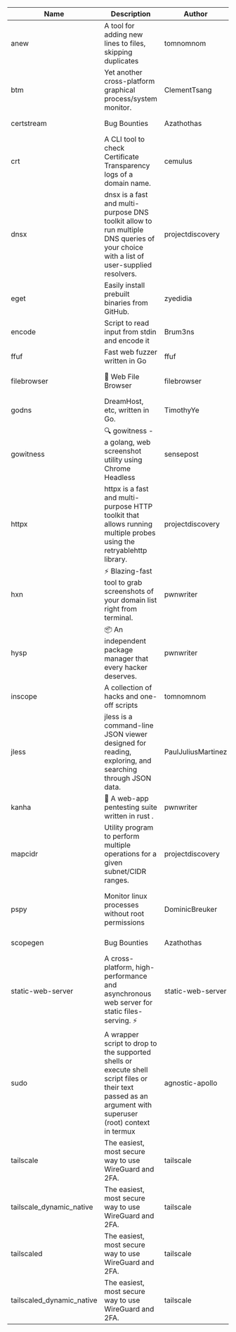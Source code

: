 | Name | Description | Author | Repository | Stars | Version | Updated | Size | SHA256SUM | B3SUM | Source | Language | License |
| ---- | ----------- | ------ | ---------- | ----- | ------- | ------- | ---- | --- | ------ | --------|-------- | ------- |
| anew | A tool for adding new lines to files, skipping duplicates | tomnomnom | [https://github.com/tomnomnom/anew](https://github.com/tomnomnom/anew) | 1106 | v0.1.1 | 2022-03-15T22:35:31Z | 1.41 MB | 2eb1386ff27e51b89de86cab5e15631a14a3661645c5d02fe151c911d5e7b91a | db660e8875356aa0783b32ef56454227251390fd7d733aedf71c59278ae005e5 | https://raw.githubusercontent.com/Azathothas/Toolpacks/main/aarch64_arm64_v8a_Android/anew | Go | MIT License |
| btm | Yet another cross-platform graphical process/system monitor. | ClementTsang | [https://github.com/ClementTsang/bottom](https://github.com/ClementTsang/bottom) | 8181 | 0.9.6 | 2023-08-27T01:43:44Z | 3.11 MB | 3972c2a025d299d7156755bd4db12b5654ec551ecb44616b64a8cc7900e51c46 | 0239eed89a8d263fca4fa5729fbeab1e12234e84773317e9dc99ff941a41c1e7 | https://raw.githubusercontent.com/Azathothas/Toolpacks/main/aarch64_arm64_v8a_Android/btm | Rust | MIT License |
| certstream |  Bug Bounties | Azathothas | [https://github.com/Azathothas/Arsenal](https://github.com/Azathothas/Arsenal) | 13 | null |  | 4.54 MB | 0df33e89377c5a2b5fbcae694720a2959eb151f4bf17a39999775fc900fafb06 | 3fe4e454b466f31ff374a98c8bc72a97c8a2052954dc740010a6c174c3b96b30 | https://raw.githubusercontent.com/Azathothas/Toolpacks/main/aarch64_arm64_v8a_Android/certstream | Shell | null |
| crt | A CLI tool to check Certificate Transparency logs of a domain name. | cemulus | [https://github.com/cemulus/crt](https://github.com/cemulus/crt) | 64 | v0.1.0 | 2022-03-08T21:41:54Z | 4.63 MB | 4bad9a5fae7d84d283701d9b0f64504eb4e6267def90a3d67962784d4c605028 | 969ebaf329a0cff73b7afc4f4a4e49966bc0e2d0d0d7d635f1754ddb7793881a | https://raw.githubusercontent.com/Azathothas/Toolpacks/main/aarch64_arm64_v8a_Android/crt | Go | Apache License 2.0 |
| dnsx | dnsx is a fast and multi-purpose DNS toolkit allow to run multiple DNS queries of your choice with a list of user-supplied resolvers. | projectdiscovery | [https://github.com/projectdiscovery/dnsx](https://github.com/projectdiscovery/dnsx) | 1818 | v1.1.6 | 2023-11-11T19:20:44Z | 25.01 MB | 2520dbf576751bced778ffda37abfb3420acfa7d0988306d2af7211ff6002d9d | 27210f9121580779cd2d6e113bf95a1051182dc26dc48b3d3f34db0e9fe7c2ff | https://raw.githubusercontent.com/Azathothas/Toolpacks/main/aarch64_arm64_v8a_Android/dnsx | Go | MIT License |
| eget | Easily install prebuilt binaries from GitHub. | zyedidia | [https://github.com/zyedidia/eget](https://github.com/zyedidia/eget) | 656 | v1.3.3 | 2023-02-22T05:15:46Z | 6.49 MB | 4ffbe5a4ddd84b7c3092c2c06b33c24d43429d2984d9fb04143036f5d08671ba | 96c2d1cb28cada27452d3c824740e4dcc9d45f3c838659cb5b74371d25f58ca3 | https://raw.githubusercontent.com/Azathothas/Toolpacks/main/aarch64_arm64_v8a_Android/eget | Go | MIT License |
| encode | Script to read input from stdin and encode it | Brum3ns | [https://github.com/Brum3ns/encode](https://github.com/Brum3ns/encode) | 18 | null |  | 2.49 MB | a558e602bd8195f86fa90ccdc3e52189803889ce1fd77e7ffcda71bb0b28df04 | 000d337f7ab5e79a030a9b5cecc448dd1bb3f9ea50b4459e06a49a7a13d423b5 | https://raw.githubusercontent.com/Azathothas/Toolpacks/main/aarch64_arm64_v8a_Android/encode | Go | MIT License |
| ffuf | Fast web fuzzer written in Go | ffuf | [https://github.com/ffuf/ffuf](https://github.com/ffuf/ffuf) | 10719 | v2.1.0 | 2023-09-16T12:23:19Z | 8.18 MB | b191c81fcea3a8c091a7302aff5b3f9225bb9ff3ec77467a55909d4bc0799e00 | 9d2569e96b00aae2ceadbe0a7f5b99dca5edef7fc795520e19aa9b0534cc0b07 | https://raw.githubusercontent.com/Azathothas/Toolpacks/main/aarch64_arm64_v8a_Android/ffuf | Go | MIT License |
| filebrowser | 📂 Web File Browser | filebrowser | [https://github.com/filebrowser/filebrowser](https://github.com/filebrowser/filebrowser) | 22026 | v2.27.0 | 2024-01-02T14:38:37Z | 13.29 MB | cb0d42109765bd6ad72e6f1cb832843da307e62ad34b4472b3c1412a1ddf1b09 | 0a631e4e01b3461139e27af499f27c07651c5736e07dc227f27aa9074c035355 | https://raw.githubusercontent.com/Azathothas/Toolpacks/main/aarch64_arm64_v8a_Android/filebrowser | Go | Apache License 2.0 |
| godns |  DreamHost, etc, written in Go. | TimothyYe | [https://github.com/TimothyYe/godns](https://github.com/TimothyYe/godns) | 1384 | v3.0.4 | 2023-10-22T12:12:07Z | 11.80 MB | 3dc8fe87d6a50045a291e797a7fe3c1b60cef2415523ee1df7aec08b9b6806db | 1f7981e4c45cc0b593f55e544430d252964c9f93fa26d2d9dbd9384f896f10f8 | https://raw.githubusercontent.com/Azathothas/Toolpacks/main/aarch64_arm64_v8a_Android/godns | Go | Apache License 2.0 |
| gowitness | 🔍 gowitness - a golang, web screenshot utility using Chrome Headless | sensepost | [https://github.com/sensepost/gowitness](https://github.com/sensepost/gowitness) | 2513 | 2.5.1 | 2023-10-29T11:11:30Z | 25.96 MB | ebca2ecd22c1b363d7a9cd50c579c2a08bc256892c26cc77afb470fdbe95474d | 35a544a50ccb894b3b97583ff264b7d5703ddea0e7de71eae4ef492c2f6ccf69 | https://raw.githubusercontent.com/Azathothas/Toolpacks/main/aarch64_arm64_v8a_Android/gowitness | Go | GNU General Public License v3.0 |
| httpx | httpx is a fast and multi-purpose HTTP toolkit that allows running multiple probes using the retryablehttp library. | projectdiscovery | [https://github.com/projectdiscovery/httpx](https://github.com/projectdiscovery/httpx) | 6306 | v1.3.7 | 2023-11-13T07:26:10Z | 39.73 MB | 87eb27fd0664640608b2c6b88308a4cb1a18474847872f70b8ebab5d13a2d929 | 6920546d8f6b1f17bef27454a59b7767bc76cb76a8e7fca834f9c1df61be1787 | https://raw.githubusercontent.com/Azathothas/Toolpacks/main/aarch64_arm64_v8a_Android/httpx | Go | MIT License |
| hxn | ⚡ Blazing-fast tool to grab screenshots of your domain list right from terminal. | pwnwriter | [https://github.com/pwnwriter/haylxon](https://github.com/pwnwriter/haylxon) | 349 | v0.1.9 | 2023-11-03T07:24:19Z | 6.03 MB | 00beea370df22444c42630214003b15aef56452b0efffe2d28b2d359c37730cb | e3c35e6a78aea80bbf6df60a7d76aeac504ae1ede83d3df1056243d581457119 | https://raw.githubusercontent.com/Azathothas/Toolpacks/main/aarch64_arm64_v8a_Android/hxn | Rust | MIT License |
| hysp | 📦 An independent package manager that every hacker deserves. | pwnwriter | [https://github.com/pwnwriter/hysp](https://github.com/pwnwriter/hysp) | 386 | v0.1.2 | 2023-12-13T15:03:18Z | 3.26 MB | 30f187974d9bbb3c7bd785920ddbde466e614a701f4e9d7c82c174329de86b10 | 3b696a38a5662ec75f5efce2f143d8ffd5972919fd079d210c6a2050df640540 | https://raw.githubusercontent.com/Azathothas/Toolpacks/main/aarch64_arm64_v8a_Android/hysp | Rust | MIT License |
| inscope | A collection of hacks and one-off scripts | tomnomnom | [https://github.com/tomnomnom/hacks](https://github.com/tomnomnom/hacks) | 1956 | null |  | 1.79 MB | 3416eccdf3446762e3abd882d59baa68e4e9eff786711b6f248b92809f09d1d4 | f86bb37bf54aa135d6f8931a933cd0c3b6d1e53f39f5cc379ba93c62fa048d37 | https://raw.githubusercontent.com/Azathothas/Toolpacks/main/aarch64_arm64_v8a_Android/inscope | Go | null |
| jless | jless is a command-line JSON viewer designed for reading, exploring, and searching through JSON data. | PaulJuliusMartinez | [https://github.com/PaulJuliusMartinez/jless](https://github.com/PaulJuliusMartinez/jless) | 4294 | v0.9.0 | 2023-07-17T02:51:34Z | 1.74 MB | 7833474dcc6a493542580897949bb4b842e0f9e2e71834ee6072c469573120f5 | 56e6f82dd4b81ec33cf1d76090f6522514c0f96bb2843c12688e1979015ee859 | https://raw.githubusercontent.com/Azathothas/Toolpacks/main/aarch64_arm64_v8a_Android/jless | Rust | MIT License |
| kanha | 🦚 A web-app pentesting suite written in rust . | pwnwriter | [https://github.com/pwnwriter/kanha](https://github.com/pwnwriter/kanha) | 220 | v-v0.1.2 | 2023-10-17T16:42:52Z | 2.78 MB | d92ce5d7f396d0cd46c7766bca3aaa0351abb4cfec0279b94783eb06dfd0d303 | 6b2ed3125975891cddc8001b3ae8b6ce658ff5828a4f36e2fba36118a4d3dd34 | https://raw.githubusercontent.com/Azathothas/Toolpacks/main/aarch64_arm64_v8a_Android/kanha | Rust | MIT License |
| mapcidr | Utility program to perform multiple operations for a given subnet/CIDR ranges. | projectdiscovery | [https://github.com/projectdiscovery/mapcidr](https://github.com/projectdiscovery/mapcidr) | 870 | v1.1.16 | 2023-11-23T07:59:56Z | 22.31 MB | bb563fc36ac9995abd85d8f38640edeecbcc572414fce1386f98f5ed71e44ee8 | 116b6614dc088c8a5c8b24f91ec7ce97e753a3216782259b3d4400207d345592 | https://raw.githubusercontent.com/Azathothas/Toolpacks/main/aarch64_arm64_v8a_Android/mapcidr | Go | MIT License |
| pspy | Monitor linux processes without root permissions | DominicBreuker | [https://github.com/DominicBreuker/pspy](https://github.com/DominicBreuker/pspy) | 4296 | v1.2.1 | 2023-01-17T21:10:08Z | 3.48 MB | a03bfd8e5a86c7a8df413cd780b6a5c267c3ae2a41b720c6c3a546d26f6dd0c9 | 431f8844e9bac0c2b8299fd6a17306efbc27835f9864c966c83226223f6b8938 | https://raw.githubusercontent.com/Azathothas/Toolpacks/main/aarch64_arm64_v8a_Android/pspy | Go | GNU General Public License v3.0 |
| scopegen |  Bug Bounties | Azathothas | [https://github.com/Azathothas/Arsenal](https://github.com/Azathothas/Arsenal) | 13 | null |  | 1.54 MB | 2d58783ff18acd4f320e24e23e069675ce7a9450a0699788bc93dac748ca40bd | 41a4dfc3b96bea9b89311691e92cc2f5635cabd341893c66fcd1e63a5835ef27 | https://raw.githubusercontent.com/Azathothas/Toolpacks/main/aarch64_arm64_v8a_Android/scopegen | Shell | null |
| static-web-server | A cross-platform, high-performance and asynchronous web server for static files-serving. ⚡ | static-web-server | [https://github.com/static-web-server/static-web-server](https://github.com/static-web-server/static-web-server) | 957 | v2.24.2 | 2023-12-28T17:38:30Z | 6.44 MB | b91c0be5c541d063ef553aeac152f2c553a22bfd26e1d9da736e4bcd6c3299d5 | b81d7d2f8f24eccd2eb58d3ed59d3fdae47075101c03e692c53ac2b4eb5023f5 | https://raw.githubusercontent.com/Azathothas/Toolpacks/main/aarch64_arm64_v8a_Android/static-web-server | Rust | Apache License 2.0 |
| sudo | A wrapper script to drop to the supported shells or execute shell script files or their text passed as an argument with superuser (root) context in termux | agnostic-apollo | [https://github.com/agnostic-apollo/sudo](https://github.com/agnostic-apollo/sudo) | 63 | v0.2.0 | 2021-04-10T21:03:11Z | 0.24 MB | 9e56787b3ca489a9eb9e3a64f54944aa92c728d18576972ef7ef6bb10ca6462c | 261a7ec6cf5ed2fbc82f8128f2583eda7faeb8939b9e08143046f0b046e504ae | https://raw.githubusercontent.com/Azathothas/Toolpacks/main/aarch64_arm64_v8a_Android/sudo | Shell | MIT License |
| tailscale | The easiest, most secure way to use WireGuard and 2FA. | tailscale | [https://github.com/tailscale/tailscale](https://github.com/tailscale/tailscale) | 14810 | v1.56.1 | 2023-12-15T19:44:23Z | 10.42 MB | a114fc9064192e1eddbf0cec8ca95ff342df0b2ae717a6f9c628387ed6451c98 | 0887795552cff90cfd0844694b6c3a87024d97fae58c9a5ce8f7d806eaf923ce | https://raw.githubusercontent.com/Azathothas/Toolpacks/main/aarch64_arm64_v8a_Android/tailscale | Go | BSD 3-Clause New or Revised License |
| tailscale_dynamic_native | The easiest, most secure way to use WireGuard and 2FA. | tailscale | [https://github.com/tailscale/tailscale](https://github.com/tailscale/tailscale) | 14810 | v1.56.1 | 2023-12-15T19:44:23Z | 10.69 MB | 1ff023ebeff524c824341062809bf925cdc34d55c58f35b06f40396523eb534a | 36c2728b266dd59e21913ec38ef8576b58df9b8f61f9b07c9f41005b4186bc6b | https://raw.githubusercontent.com/Azathothas/Toolpacks/main/aarch64_arm64_v8a_Android/tailscale_dynamic_native | Go | BSD 3-Clause New or Revised License |
| tailscaled | The easiest, most secure way to use WireGuard and 2FA. | tailscale | [https://github.com/tailscale/tailscale](https://github.com/tailscale/tailscale) | 14810 | v1.56.1 | 2023-12-15T19:44:23Z | 28.10 MB | 0340d673d4d2dcb8101c0bbfae2b4e3077626b9c48d4b930a2703a7b94029e77 | 8b556ab47194a3898393c5032987574b325777ecc36faf4dc4fdb34a52b98e2e | https://raw.githubusercontent.com/Azathothas/Toolpacks/main/aarch64_arm64_v8a_Android/tailscaled | Go | BSD 3-Clause New or Revised License |
| tailscaled_dynamic_native | The easiest, most secure way to use WireGuard and 2FA. | tailscale | [https://github.com/tailscale/tailscale](https://github.com/tailscale/tailscale) | 14810 | v1.56.1 | 2023-12-15T19:44:23Z | 29.86 MB | 24591a2e62866a8ce10341be91c91e8a6e1166b84d110df49d5dd57643de86e3 | c3417ea2b3d36621d9481de138f1673daa3e7b6e45352e5e8594562de91ea83d | https://raw.githubusercontent.com/Azathothas/Toolpacks/main/aarch64_arm64_v8a_Android/tailscaled_dynamic_native | Go | BSD 3-Clause New or Revised License |
